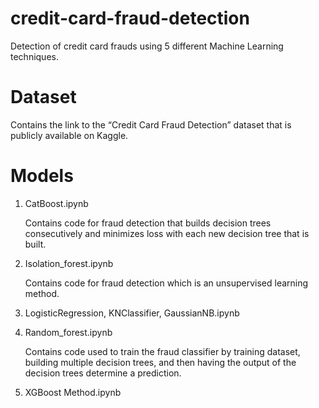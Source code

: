 # credit-card-fraud-detection
Detection of credit card frauds using 5 different Machine Learning techniques.

# Dataset
Contains the link to the “Credit Card Fraud Detection” dataset that is publicly available on Kaggle.

# Models
1. CatBoost.ipynb

   Contains code for fraud detection that builds decision trees consecutively and minimizes loss with each new decision tree that is built.

2. Isolation_forest.ipynb

   Contains code for fraud detection which is an unsupervised learning method.

3. LogisticRegression, KNClassifier, GaussianNB.ipynb

4. Random_forest.ipynb

   Contains code used to train the fraud classifier by training dataset, building multiple decision trees, and then having the output of the decision trees determine a prediction.

5. XGBoost Method.ipynb

